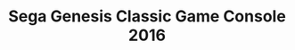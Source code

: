 ---
layout: video
series: Mike and Bootsy
episode: 47
title: Sega Genesis Classic Game Console 2016
permalink: /mike-and-bootsy/episode-47
video_id: bDnbA0jfaMY
release_date: 2016-12-08
platforms:
  - Sega Genesis Classic Game Console
short_platforms:
  - Genesis Classic
thumbnails:
games:
  - Dominant Amber
current_description: |
  Mike and Bootsy discuss the Sega Genesis Classic Game Console 2016! How does this console stack up against the NES Classic? Watch and find out!
---